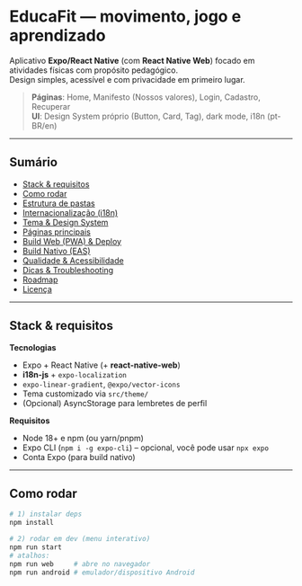 # EducaFit — movimento, jogo e aprendizado

Aplicativo **Expo/React Native** (com **React Native Web**) focado em atividades físicas com propósito pedagógico.  
Design simples, acessível e com privacidade em primeiro lugar.

> **Páginas**: Home, Manifesto (Nossos valores), Login, Cadastro, Recuperar  
> **UI**: Design System próprio (Button, Card, Tag), dark mode, i18n (pt-BR/en)

---

## Sumário
- [Stack & requisitos](#stack--requisitos)
- [Como rodar](#como-rodar)
- [Estrutura de pastas](#estrutura-de-pastas)
- [Internacionalização (i18n)](#internacionalização-i18n)
- [Tema & Design System](#tema--design-system)
- [Páginas principais](#páginas-principais)
- [Build Web (PWA) & Deploy](#build-web-pwa--deploy)
- [Build Nativo (EAS)](#build-nativo-eas)
- [Qualidade & Acessibilidade](#qualidade--acessibilidade)
- [Dicas & Troubleshooting](#dicas--troubleshooting)
- [Roadmap](#roadmap)
- [Licença](#licença)

---

## Stack & requisitos

**Tecnologias**
- Expo + React Native (+ **react-native-web**)
- **i18n-js** + `expo-localization`
- `expo-linear-gradient`, `@expo/vector-icons`
- Tema customizado via `src/theme/`
- (Opcional) AsyncStorage para lembretes de perfil

**Requisitos**
- Node 18+ e npm (ou yarn/pnpm)
- Expo CLI (`npm i -g expo-cli`) – opcional, você pode usar `npx expo`
- Conta Expo (para build nativo)

---

## Como rodar

```bash
# 1) instalar deps
npm install

# 2) rodar em dev (menu interativo)
npm run start
# atalhos:
npm run web     # abre no navegador
npm run android # emulador/dispositivo Android
